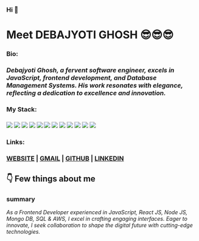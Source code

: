 ### Hi 👋

# Meet DEBAJYOTI GHOSH 😎😎😎


### Bio:

### *Debajyoti Ghosh, a fervent software engineer, excels in JavaScript, frontend development, and Database Management Systems. His work resonates with elegance, reflecting a dedication to excellence and innovation.*            

### My Stack:

### <img src="https://rd3ps1doua.execute-api.us-east-1.amazonaws.com/dev/ft/profile/streetcred/github/tag/HTML"/> <img src="https://rd3ps1doua.execute-api.us-east-1.amazonaws.com/dev/ft/profile/streetcred/github/tag/CSS"/> <img src="https://rd3ps1doua.execute-api.us-east-1.amazonaws.com/dev/ft/profile/streetcred/github/tag/JAVASCRIPT"/> <img src="https://rd3ps1doua.execute-api.us-east-1.amazonaws.com/dev/ft/profile/streetcred/github/tag/REACT JS"/> <img src="https://rd3ps1doua.execute-api.us-east-1.amazonaws.com/dev/ft/profile/streetcred/github/tag/NODE JS"/> <img src="https://rd3ps1doua.execute-api.us-east-1.amazonaws.com/dev/ft/profile/streetcred/github/tag/MongoDB"/> <img src="https://rd3ps1doua.execute-api.us-east-1.amazonaws.com/dev/ft/profile/streetcred/github/tag/SQL"/> <img src="https://rd3ps1doua.execute-api.us-east-1.amazonaws.com/dev/ft/profile/streetcred/github/tag/AWS"/> <img src="https://rd3ps1doua.execute-api.us-east-1.amazonaws.com/dev/ft/profile/streetcred/github/tag/Frontend"/> <img src="https://rd3ps1doua.execute-api.us-east-1.amazonaws.com/dev/ft/profile/streetcred/github/tag/DBMS"/> <img src="https://rd3ps1doua.execute-api.us-east-1.amazonaws.com/dev/ft/profile/streetcred/github/tag/UI"/> <img src="https://rd3ps1doua.execute-api.us-east-1.amazonaws.com/dev/ft/profile/streetcred/github/tag/MERN"/>


### 

### 

### Links:

### <a href="https://convolexa-2503.web.app/">WEBSITE</a> | <a href="mailto:debajyotighosh200017@gmail.com">GMAIL</a> | <a href="https://www.github.com/DGRYZER">GITHUB</a> | <a href="https://www.linkedin.com/in/dgryzer/">LINKEDIN</a>

## 👇 Few things about me


<div>

            

### summary
*As a Frontend Developer experienced in JavaScript, React JS, Node JS, Mongo DB, SQL & AWS, I excel in crafting engaging interfaces. Eager to innovate, I seek collaboration to shape the digital future with cutting-edge technologies.*

            
</div>
